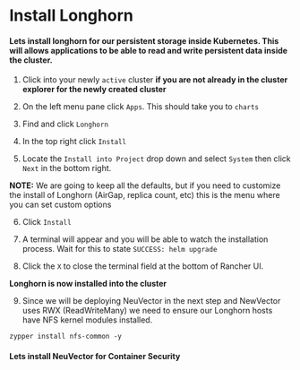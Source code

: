 # Install Longhorn

#### Lets install longhorn for our persistent storage inside Kubernetes. This will allows applications to be able to read and write persistent data inside the cluster. 

1. Click into your newly `active` cluster **if you are not already in the cluster explorer for the newly created cluster**

2. On the left menu pane click `Apps`. This should take you to `charts`

3. Find and click `Longhorn`

4. In the top right click `Install`

5. Locate the `Install into Project` drop down and select `System` then click `Next` in the bottom right. 

**NOTE:** We are going to keep all the defaults, but if you need to customize the install of Longhorn (AirGap, replica count, etc) this is the menu where you can set custom options

6. Click `Install`

7. A terminal will appear and you will be able to watch the installation process. Wait for this to state `SUCCESS: helm upgrade`

8. Click the `X` to close the terminal field at the bottom of Rancher UI. 

**Longhorn is now installed into the cluster**

9. Since we will be deploying NeuVector in the next step and NewVector uses RWX (ReadWriteMany) we need to ensure our Longhorn hosts have NFS kernel modules installed. 

```ctr:Cluster01
zypper install nfs-common -y
```

#### Lets install NeuVector for Container Security
